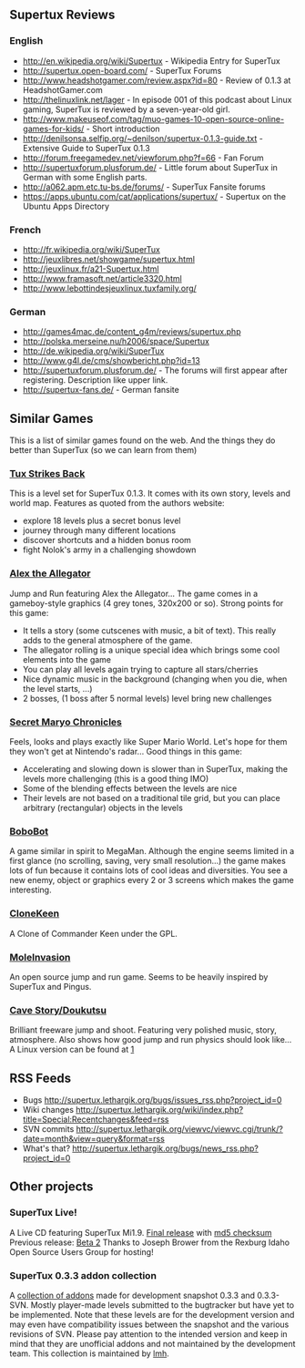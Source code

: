 Supertux Reviews
----------------

### English

-   <http://en.wikipedia.org/wiki/Supertux> - Wikipedia Entry for SuperTux
-   <http://supertux.open-board.com/> - SuperTux Forums
-   <http://www.headshotgamer.com/review.aspx?id=80> - Review of 0.1.3 at HeadshotGamer.com
-   <http://thelinuxlink.net/lager> - In episode 001 of this podcast about Linux gaming, SuperTux is reviewed by a seven-year-old girl.
-   <http://www.makeuseof.com/tag/muo-games-10-open-source-online-games-for-kids/> - Short introduction
-   <http://denilsonsa.selfip.org/~denilson/supertux-0.1.3-guide.txt> - Extensive Guide to SuperTux 0.1.3
-   <http://forum.freegamedev.net/viewforum.php?f=66> - Fan Forum
-   <http://supertuxforum.plusforum.de/> - Little forum about SuperTux in German with some English parts.
-   <http://a062.apm.etc.tu-bs.de/forums/> - SuperTux Fansite forums
-   <https://apps.ubuntu.com/cat/applications/supertux/> - Supertux on the Ubuntu Apps Directory

### French

-   <http://fr.wikipedia.org/wiki/SuperTux>
-   <http://jeuxlibres.net/showgame/supertux.html>
-   <http://jeuxlinux.fr/a21-Supertux.html>
-   <http://www.framasoft.net/article3320.html>
-   <http://www.lebottindesjeuxlinux.tuxfamily.org/>

### German

-   <http://games4mac.de/content_g4m/reviews/supertux.php>
-   <http://polska.merseine.nu/h2006/space/Supertux>
-   <http://de.wikipedia.org/wiki/SuperTux>
-   <http://www.g4l.de/cms/showbericht.php?id=13>
-   <http://supertuxforum.plusforum.de/> - The forums will first appear after registering. Description like upper link.
-   <http://supertux-fans.de/> - German fansite

Similar Games
-------------

This is a list of similar games found on the web. And the things they do better than SuperTux (so we can learn from them)

### [Tux Strikes Back](http://www.christian-schaefers.de)

This is a level set for SuperTux 0.1.3. It comes with its own story, levels and world map. Features as quoted from the authors website:

-   explore 18 levels plus a secret bonus level
-   journey through many different locations
-   discover shortcuts and a hidden bonus room
-   fight Nolok's army in a challenging showdown

### [Alex the Allegator](http://allegator.sourceforge.net/)

Jump and Run featuring Alex the Allegator... The game comes in a gameboy-style graphics (4 grey tones, 320x200 or so). Strong points for this game:

-   It tells a story (some cutscenes with music, a bit of text). This really adds to the general atmosphere of the game.
-   The allegator rolling is a unique special idea which brings some cool elements into the game
-   You can play all levels again trying to capture all stars/cherries
-   Nice dynamic music in the background (changing when you die, when the level starts, ...)
-   2 bosses, (1 boss after 5 normal levels) level bring new challenges

### [Secret Maryo Chronicles](http://smclone.sourceforge.net/)

Feels, looks and plays exactly like Super Mario World. Let's hope for them they won't get at Nintendo's radar... Good things in this game:

-   Accelerating and slowing down is slower than in SuperTux, making the levels more challenging (this is a good thing IMO)
-   Some of the blending effects between the levels are nice
-   Their levels are not based on a traditional tile grid, but you can place arbitrary (rectangular) objects in the levels

### [BoboBot](http://www.newbreedsoftware.com/bobobot/)

A game similar in spirit to MegaMan. Although the engine seems limited in a first glance (no scrolling, saving, very small resolution...) the game makes lots of fun because it contains lots of cool ideas and diversities. You see a new enemy, object or graphics every 2 or 3 screens which makes the game interesting.

### [CloneKeen](http://clonekeen.sourceforge.net/)

A Clone of Commander Keen under the GPL.

### [MoleInvasion](http://moleinvasion.tuxfamily.org)

An open source jump and run game. Seems to be heavily inspired by SuperTux and Pingus.

### [Cave Story/Doukutsu](http://www.miraigamer.net/cavestory/)

Brilliant freeware jump and shoot. Featuring very polished music, story, atmosphere. Also shows how good jump and run physics should look like... A Linux version can be found at [1](http://community.livejournal.com/doukutsu/101690.html)

RSS Feeds
---------

-   Bugs <http://supertux.lethargik.org/bugs/issues_rss.php?project_id=0>
-   Wiki changes <http://supertux.lethargik.org/wiki/index.php?title=Special:Recentchanges&feed=rss>
-   SVN commits <http://supertux.lethargik.org/viewvc/viewvc.cgi/trunk/?date=month&view=query&format=rss>
-   What's that? <http://supertux.lethargik.org/bugs/news_rss.php?project_id=0>

Other projects
--------------

### SuperTux Live!

A Live CD featuring SuperTux Mi1.9. [Final release](http://stl.rexburgopensource.com/supertux-live-1.0.iso) with [md5 checksum](http://stl.rexburgopensource.com/supertux-live-1.0.iso.md5sum) Previous release: [Beta 2](http://downloads.rexburgopensource.com/supertuxlive/supertux-live-0.91.2.iso) Thanks to Joseph Brower from the Rexburg Idaho Open Source Users Group for hosting!

### SuperTux 0.3.3 addon collection

A [collection of addons](http://www.mediafire.com/?k47v61nz6i230) made for development snapshot 0.3.3 and 0.3.3-SVN. Mostly player-made levels submitted to the bugtracker but have yet to be implemented. Note that these levels are for the development version and may even have compatibility issues between the snapshot and the various revisions of SVN. Please pay attention to the intended version and keep in mind that they are unofficial addons and not maintained by the development team. This collection is maintained by [lmh](mediawiki/Users/lmh).